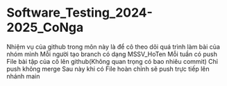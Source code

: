 # Software_Testing_2024-2025_CoNga
Nhiệm vụ của github trong môn này là để cô theo dõi quá trình làm bài của nhóm mình
Mỗi người tạo branch có dạng MSSV_HoTen 
Mỗi tuần có push File bài tập của cô lên github(Không quan trọng có bao nhiêu commit)
Chỉ push không merge
Sau này khi có File hoàn chỉnh sẽ push trực tiếp lên nhánh main
